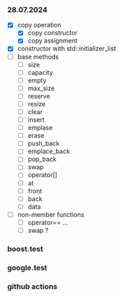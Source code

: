 



### 28.07.2024

- [x] copy operation
	- [x] copy constructor		
	- [x] copy assignment	
- [x] constructor with std::initializer_list
- [ ] base methods
	- [ ] size
 	- [ ] capacity
  	- [ ] empty
  	- [ ] max_size
  	- [ ] reserve
  	- [ ] resize
  	- [ ] clear
  	- [ ] insert
  	- [ ] emplase
	- [ ] erase
 	- [ ] push_back
  	- [ ] emplace_back
  	- [ ] pop_back
  	- [ ] swap
  	- [ ] operator[]
  	- [ ] at
  	- [ ] front
  	- [ ] back
  	- [ ] data
- [ ] non-member functions
  	- [ ] operator== ...
   	- [ ] swap ?
   
### boost.test

### google.test

### github actions






